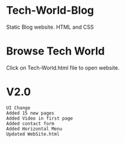 # Tech-World-Blog
Static Blog website. HTML and CSS
# Browse Tech World
Click on Tech-World.html file to open website.
# V2.0
	UI Change
	Added 15 new pages
	Added Video in first page
	Added contact form
	Added Horizontal Menu
	Updated WebSite.html